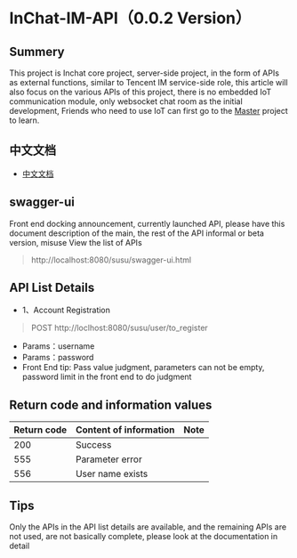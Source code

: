 # InChat-IM-API（0.0.2 Version）

## Summery

This project is Inchat core project, server-side project, in the form of APIs as external functions, similar to Tencent IM service-side role, this article will also focus on the various APIs of this project, there is no embedded IoT communication module, only websocket chat room as the initial development,
Friends who need to use IoT can first go to the [Master](Https://github.com/UncleCatMySelf/InChat/tree/master) project to learn.

## 中文文档

* [中文文档](doc/doc.md)

## swagger-ui

Front end docking announcement, currently launched API, please have this document description of the main, the rest of the API informal or beta version, misuse View the list of APIs
> http://localhost:8080/susu/swagger-ui.html

## API List Details

* 1、Account Registration
> POST  http://loclhost:8080/susu/user/to_register
- Params：username
- Params：password
- Front End tip: Pass value judgment, parameters can not be empty, password limit in the front end to do judgment


## Return code and information values

| Return code | Content of information | Note |
|------|---------|------|
| 200  |  Success   |      |
| 555  | Parameter error|      |
| 556  | User name exists|    |

## Tips

Only the APIs in the API list details are available, and the remaining APIs are not used, are not basically complete, please look at the documentation in detail